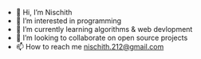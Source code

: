 - 👋 Hi, I’m Nischith
- 👀 I’m interested in programming 
- 🌱 I’m currently learning algorithms & web devlopment
- 💞️ I’m looking to collaborate on open source projects
- 📫 How to reach me nischith.212@gmail.com

<!---
nischithgirish/nischithgirish is a ✨ special ✨ repository because its `README.md` (this file) appears on your GitHub profile.
You can click the Preview link to take a look at your changes.
--->
